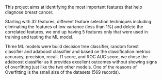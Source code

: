 This project aims at identifying the most important features that help diagnose breast cancer.

Starting with 32 features, different feature selection techniques including eliminating the features of low variance (less than 1%) and delete the correlated features, we end up having 5 features only that were used in
training and testing the ML model. 

Three ML models were build decision tree classifier, random forest classifier and adaboost classifier and based on the classification metrics accuracy, precision, recall, f1 score, and ROC AUC score, we chose the adaboost 
classifier as it provides excellent outcomes without showing signs of overfitting just like the two other models. One of the reasons of Overfitting is the small size of the datasets (569 records). 
